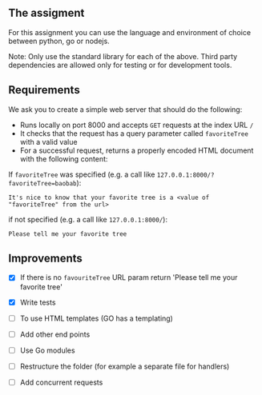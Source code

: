 ## The assigment

For this assignment you can use the language and environment of choice between python, go or nodejs.

Note: Only use the standard library for each of the above. Third party dependencies are allowed only for testing or for development tools.

## Requirements

We ask you to create a simple web server that should do the following:

* Runs locally on port 8000 and accepts `GET` requests at the index URL `/`
* It checks that the request has a query parameter called `favoriteTree` with a valid value
* For a successful request, returns a properly encoded HTML document with the following content:

If `favoriteTree` was specified (e.g. a call like `127.0.0.1:8000/?favoriteTree=baobab`):

```
It's nice to know that your favorite tree is a <value of "favoriteTree" from the url> 
```

if not specified (e.g. a call like `127.0.0.1:8000/`):

```
Please tell me your favorite tree
```

## Improvements

- [x] If there is no `favouriteTree` URL param return 'Please tell me your favorite tree'
- [x] Write tests
- [ ] To use HTML templates (GO has a templating)
- [ ] Add other end points
- [ ] Use Go modules
- [ ] Restructure the folder (for example a separate file for handlers)
- [ ] Add concurrent requests

